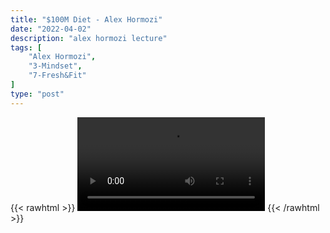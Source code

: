 ```yaml
---
title: "$100M Diet - Alex Hormozi"
date: "2022-04-02"
description: "alex hormozi lecture"
tags: [
    "Alex Hormozi",
    "3-Mindset",
    "7-Fresh&Fit"
]
type: "post"
---
```

{{< rawhtml >}}
    <video width="auto" height="auto" controls>
        <source src="https://lectures.dev00ps.com/ah-vids/My%20100%2C000%2C000%20diet....mp4" type="video/mp4"> 
    </video>
{{< /rawhtml >}}